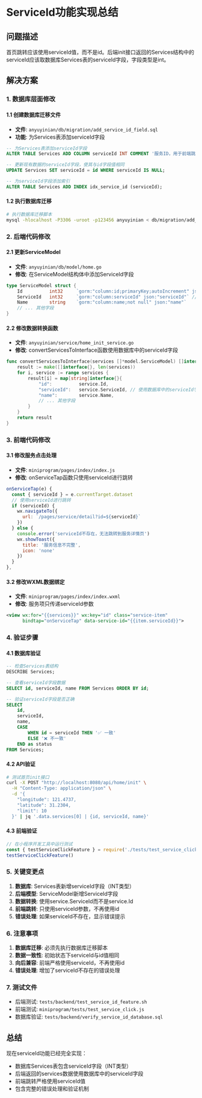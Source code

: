 # ServiceId功能实现总结

## 问题描述
首页跳转应该使用serviceId值，而不是id。后端init接口返回的Services结构中的serviceId应该取数据库Services表的serviceId字段，字段类型是int。

## 解决方案

### 1. 数据库层面修改

#### 1.1 创建数据库迁移文件
- **文件**: `anyuyinian/db/migration/add_service_id_field.sql`
- **功能**: 为Services表添加serviceId字段

```sql
-- 为Services表添加serviceId字段
ALTER TABLE Services ADD COLUMN serviceId INT COMMENT '服务ID，用于前端跳转' AFTER id;

-- 更新现有数据的serviceId字段，使其与id字段值相同
UPDATE Services SET serviceId = id WHERE serviceId IS NULL;

-- 为serviceId字段添加索引
ALTER TABLE Services ADD INDEX idx_service_id (serviceId);
```

#### 1.2 执行数据库迁移
```bash
# 执行数据库迁移脚本
mysql -hlocalhost -P3306 -uroot -p123456 anyuyinian < db/migration/add_service_id_field.sql
```

### 2. 后端代码修改

#### 2.1 更新ServiceModel
- **文件**: `anyuyinian/db/model/home.go`
- **修改**: 在ServiceModel结构体中添加ServiceId字段

```go
type ServiceModel struct {
    Id          int32     `gorm:"column:id;primaryKey;autoIncrement" json:"id"`
    ServiceId   int32     `gorm:"column:serviceId" json:"serviceId"` // 服务ID，用于前端跳转
    Name        string    `gorm:"column:name;not null" json:"name"`
    // ... 其他字段
}
```

#### 2.2 修改数据转换函数
- **文件**: `anyuyinian/service/home_init_service.go`
- **修改**: convertServicesToInterface函数使用数据库中的serviceId字段

```go
func convertServicesToInterface(services []*model.ServiceModel) []interface{} {
    result := make([]interface{}, len(services))
    for i, service := range services {
        result[i] = map[string]interface{}{
            "id":          service.Id,
            "serviceId":   service.ServiceId, // 使用数据库中的serviceId字段
            "name":        service.Name,
            // ... 其他字段
        }
    }
    return result
}
```

### 3. 前端代码修改

#### 3.1 修改服务点击处理
- **文件**: `miniprogram/pages/index/index.js`
- **修改**: onServiceTap函数只使用serviceId进行跳转

```javascript
onServiceTap(e) {
  const { serviceId } = e.currentTarget.dataset
  // 使用serviceId进行跳转
  if (serviceId) {
    wx.navigateTo({
      url: `/pages/service/detail?id=${serviceId}`
    })
  } else {
    console.error('serviceId不存在，无法跳转到服务详情页')
    wx.showToast({
      title: '服务信息不完整',
      icon: 'none'
    })
  }
},
```

#### 3.2 修改WXML数据绑定
- **文件**: `miniprogram/pages/index/index.wxml`
- **修改**: 服务项只传递serviceId参数

```xml
<view wx:for="{{services}}" wx:key="id" class="service-item"
      bindtap="onServiceTap" data-service-id="{{item.serviceId}}">
```

### 4. 验证步骤

#### 4.1 数据库验证
```sql
-- 检查Services表结构
DESCRIBE Services;

-- 查看serviceId字段数据
SELECT id, serviceId, name FROM Services ORDER BY id;

-- 验证serviceId字段是否正确
SELECT 
    id, 
    serviceId, 
    name,
    CASE 
        WHEN id = serviceId THEN '✅ 一致'
        ELSE '❌ 不一致'
    END as status
FROM Services;
```

#### 4.2 API验证
```bash
# 测试首页init接口
curl -X POST "http://localhost:8080/api/home/init" \
  -H "Content-Type: application/json" \
  -d '{
    "longitude": 121.4737,
    "latitude": 31.2304,
    "limit": 10
  }' | jq '.data.services[0] | {id, serviceId, name}'
```

#### 4.3 前端验证
```javascript
// 在小程序开发工具中运行测试
const { testServiceClickFeature } = require('./tests/test_service_click.js')
testServiceClickFeature()
```

### 5. 关键变更点

1. **数据库**: Services表新增serviceId字段（INT类型）
2. **后端模型**: ServiceModel新增ServiceId字段
3. **数据转换**: 使用service.ServiceId而不是service.Id
4. **前端跳转**: 只使用serviceId参数，不再使用id
5. **错误处理**: 如果serviceId不存在，显示错误提示

### 6. 注意事项

1. **数据库迁移**: 必须先执行数据库迁移脚本
2. **数据一致性**: 初始状态下serviceId与id值相同
3. **向后兼容**: 前端严格使用serviceId，不再使用id
4. **错误处理**: 增加了serviceId不存在的错误处理

### 7. 测试文件

- 后端测试: `tests/backend/test_service_id_feature.sh`
- 前端测试: `miniprogram/tests/test_service_click.js`
- 数据库验证: `tests/backend/verify_service_id_database.sql`

## 总结

现在serviceId功能已经完全实现：
- 数据库Services表包含serviceId字段（INT类型）
- 后端返回的services数据使用数据库中的serviceId字段
- 前端跳转严格使用serviceId值
- 包含完整的错误处理和验证机制 